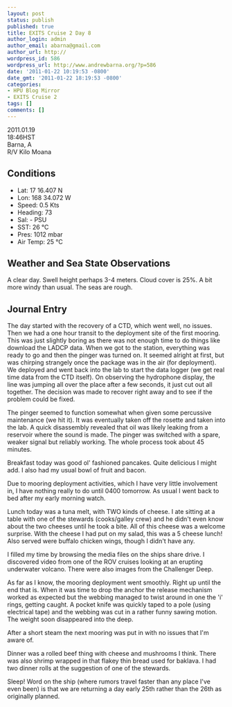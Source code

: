 ```yaml
---
layout: post
status: publish
published: true
title: EXITS Cruise 2 Day 8
author_login: admin
author_email: abarna@gmail.com
author_url: http://
wordpress_id: 586
wordpress_url: http://www.andrewbarna.org/?p=586
date: '2011-01-22 10:19:53 -0800'
date_gmt: '2011-01-22 18:19:53 -0800'
categories:
- HPU Blog Mirror
- EXITS Cruise 2
tags: []
comments: []
---
```

2011.01.19\
18:46HST\
Barna, A\
R/V Kilo Moana

## Conditions
* Lat: 17 16.407 N
* Lon: 168 34.072 W
* Speed: 0.5 Kts
* Heading: 73
* Sal: - PSU
* SST: 26 °C
* Pres: 1012 mbar
* Air Temp: 25 °C

## Weather and Sea State Observations
A clear day. Swell height perhaps 3-4 meters. Cloud cover is 25%. A bit more windy than usual. The seas are rough.

## Journal Entry
The day started with the recovery of a CTD, which went well, no issues. Then we had a one hour transit to the deployment site of the first mooring. This was just slightly boring as there was not enough time to do things like download the LADCP data. When we got to the station, everything was ready to go and then the pinger was turned on. It seemed alright at first, but was chirping strangely once the package was in the air (for deployment). We deployed and went back into the lab to start the data logger (we get real time data from the CTD itself). On observing the hydrophone display, the line was jumping all over the place after a few seconds, it just cut out all together. The decision was made to recover right away and to see if the problem could be fixed.

The pinger seemed to function somewhat when given some percussive maintenance (we hit it). It was eventually taken off the rosette and taken into the lab. A quick disassembly revealed that oil was likely leaking from a reservoir where the sound is made. The pinger was switched with a spare, weaker signal but reliably working. The whole process took about 45 minutes.

Breakfast today was good ol' fashioned pancakes. Quite delicious I might add. I also had my usual bowl of fruit and bacon.

Due to mooring deployment activities, which I have very little involvement in, I have nothing really to do until 0400 tomorrow. As usual I went back to bed after my early morning watch.

Lunch today was a tuna melt, with TWO kinds of cheese. I ate sitting at a table with one of the stewards (cooks/galley crew) and he didn't even know about the two cheeses until he took a bite. All of this cheese was a welcome surprise. With the cheese I had put on my salad, this was a 5 cheese lunch! Also served were buffalo chicken wings, though I didn't have any.

I filled my time by browsing the media files on the ships share drive. I discovered video from one of the ROV cruises looking at an erupting underwater volcano. There were also images from the Challenger Deep.

As far as I know, the mooring deployment went smoothly. Right up until the end that is. When it was time to drop the anchor the release mechanism worked as expected but the webbing managed to twist around in one the 'i' rings, getting caught. A pocket knife was quickly taped to a pole (using electrical tape) and the webbing was cut in a rather funny sawing motion. The weight soon disappeared into the deep.

After a short steam the next mooring was put in with no issues that I'm aware of.

Dinner was a rolled beef thing with cheese and mushrooms I think. There was also shrimp wrapped in that flakey thin bread used for baklava. I had two dinner rolls at the suggestion of one of the stewards.

Sleep! Word on the ship (where rumors travel faster than any place I've even been) is that we are returning a day early 25th rather than the 26th as originally planned.
